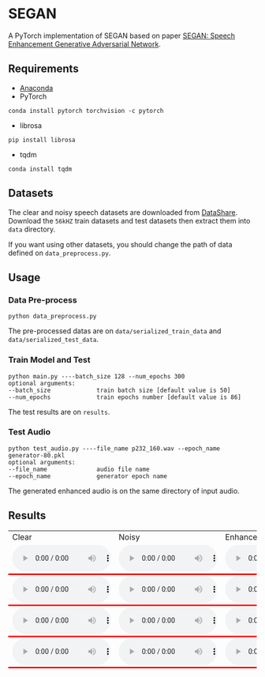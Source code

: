 # SEGAN
A PyTorch implementation of SEGAN based on paper [SEGAN: Speech Enhancement Generative Adversarial Network](https://arxiv.org/abs/1703.09452).

## Requirements
* [Anaconda](https://www.anaconda.com/download/)
* PyTorch
```
conda install pytorch torchvision -c pytorch
```
* librosa
```
pip install librosa
```
* tqdm
```
conda install tqdm
```

## Datasets
The clear and noisy speech datasets are downloaded from [DataShare](https://datashare.is.ed.ac.uk/handle/10283/2791).
Download the `56kHZ` train datasets and test datasets then extract them into `data` directory.

If you want using other datasets, you should change the path of data defined on `data_preprocess.py`.

## Usage
### Data Pre-process
```
python data_preprocess.py
```
The pre-processed datas are on `data/serialized_train_data` and `data/serialized_test_data`.

### Train Model and Test
```
python main.py ----batch_size 128 --num_epochs 300
optional arguments:
--batch_size             train batch size [default value is 50]
--num_epochs             train epochs number [default value is 86]
```
The test results are on `results`.

### Test Audio
```
python test_audio.py ----file_name p232_160.wav --epoch_name generator-80.pkl
optional arguments:
--file_name              audio file name
--epoch_name             generator epoch name
```
The generated enhanced audio is on the same directory of input audio.

## Results

<table border="0" cellspacing="10" cellpadding="10">
	<tbody>
		<tr>
			<td>Clear</td>
			<td>Noisy</td>
			<td>Enhanced</td>
		</tr>
		<tr valign="middle" align="left" style="border-bottom: 3px solid #f00;">
			<td>
				<audio style="width:200px" controls="controls">
					<source src="results/clear/p232_036.wav" type="audio/wav">
				</audio>
			</td>
			<td>
				<audio style="width:200px" controls="controls">
					<source src="results/noisy/p232_036.wav" type="audio/wav">
				</audio>
			</td>
			<td>
				<audio style="width:200px" controls="controls">
					<source src="results/enhanced/enhanced_p232_036.wav" type="audio/wav">
				</audio>
			</td>
		</tr>
				<tr valign="middle" align="left" style="border-bottom: 3px solid #f00;">
			<td>
				<audio style="width:200px" controls="controls">
					<source src="results/clear/p232_399.wav" type="audio/wav">
				</audio>
			</td>
			<td>
				<audio style="width:200px" controls="controls">
					<source src="results/noisy/p232_399.wav" type="audio/wav">
				</audio>
			</td>
			<td>
				<audio style="width:200px" controls="controls">
					<source src="results/enhanced/enhanced_p232_399.wav" type="audio/wav">
				</audio>
			</td>
		</tr>
		<tr valign="middle" align="left" style="border-bottom: 3px solid #f00;">
			<td>
				<audio style="width:200px" controls="controls">
					<source src="results/clear/p257_298.wav" type="audio/wav">
				</audio>
			</td>
			<td>
				<audio style="width:200px" controls="controls">
					<source src="results/noisy/p257_298.wav" type="audio/wav">
				</audio>
			</td>
			<td>
				<audio style="width:200px" controls="controls">
					<source src="results/enhanced/enhanced_p257_298.wav" type="audio/wav">
				</audio>
			</td>
		</tr>
				<tr valign="middle" align="left" style="border-bottom: 3px solid #f00;">
			<td>
				<audio style="width:200px" controls="controls">
					<source src="results/clear/p257_428.wav" type="audio/wav">
				</audio>
			</td>
			<td>
				<audio style="width:200px" controls="controls">
					<source src="results/noisy/p257_428.wav" type="audio/wav">
				</audio>
			</td>
			<td>
				<audio style="width:200px" controls="controls">
					<source src="results/enhanced/enhanced_p257_428.wav" type="audio/wav">
				</audio>
			</td>
		</tr>
	</tbody>
</table>

<embed autostart="true" hidden="false" loop="true" src="results/enhanced/enhanced_p257_428.wav"></embed>